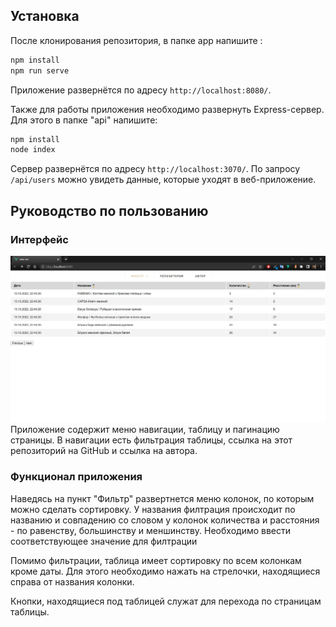 ## Установка

После клонирования репозитория, в папке app напишите :
```sh
npm install
npm run serve
``` 
Приложение развернётся по адресу `http://localhost:8080/`.

Также для работы приложения необходимо развернуть Express-сервер. Для этого в папке "api" напишите:
```sh
npm install
node index
``` 

Сервер развернётся по адресу `http://localhost:3070/`. По запросу `/api/users` можно увидеть данные, которые уходят в веб-приложение.

## Руководство по пользованию
### Интерфейс
![Интерфейс приложения](https://github.com/Haze272/new-era/blob/master/screenshots/application.jpg)
Приложение содержит меню навигации, таблицу и пагинацию страницы. В навигации есть фильтрация таблицы, ссылка на этот репозиторий на GitHub и ссылка на автора.

### Функционал приложения
Наведясь на пункт "Фильтр" развертнется меню колонок, по которым можно сделать сортировку. У названия филтрация происходит по названию и совпадению со словом у колонок количества и расстояния - по равенству, большинству и меншинству. Необходимо ввести соответствующее значение для филтрации

Помимо фильтрации, таблица имеет сортировку по всем колонкам кроме даты. Для этого необходимо нажать на стрелочки, находящиеся справа от названия колонки.

Кнопки, находящиеся под таблицей служат для перехода по страницам таблицы.
